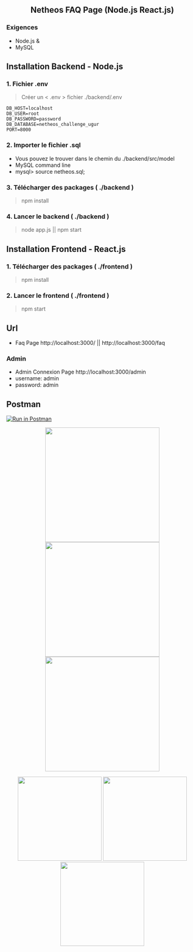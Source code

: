 <h2  align="center">Netheos FAQ Page (Node.js React.js)</h2>

### Exigences
- Node.js & 
- MySQL
## Installation Backend - Node.js
### 1. Fichier .env
> Créer un < .env > fichier ./backend/.env       
        
    DB_HOST=localhost
    DB_USER=root
    DB_PASSWORD=password
    DB_DATABASE=netheos_challenge_ugur
    PORT=8000
### 2. Importer le fichier  .sql 
- Vous pouvez le trouver dans le chemin du ./backend/src/model
- MySQL command line
- mysql> source netheos.sql; 
### 3. Télécharger des packages  (  ./backend  )
>npm install   
### 4. Lancer le backend  (  ./backend  )
>node app.js   ||  npm start 

## Installation Frontend - React.js
### 1. Télécharger des packages  (  ./frontend  )
> npm install   

### 2. Lancer le frontend  (  ./frontend  )
> npm start 


## Url
- Faq Page            http://localhost:3000/ || http://localhost:3000/faq
### Admin
- Admin Connexion Page    http://localhost:3000/admin
- username: admin 
- password: admin

## Postman
[![Run in Postman](https://run.pstmn.io/button.svg)](https://app.getpostman.com/run-collection/8826791d630804c7448a)


<p align="center">
  <img src="https://i.ibb.co/NjQ0tmN/Screenshot-2021-12-27-at-14-36-19.png" height="300">
  <img src="https://i.ibb.co/zrW4Dpg/Screenshot-2021-12-27-at-14-38-02.png" height="300">
  <img src="https://i.ibb.co/GkMTC8x/Screenshot-2021-12-27-at-14-37-08.png" height="300">
</p>
<p align="center">
  <img src="https://i.ibb.co/8r78cRC/Screenshot-2021-12-27-at-14-38-19.png" height="220" >
  <img src="https://i.ibb.co/Q8gMRFh/Screenshot-2021-12-27-at-14-38-30.png" height="220" >
  <img src="https://i.ibb.co/L6g1QWf/Screenshot-2021-12-27-at-14-39-39.png" height="220" >
</p>
        

